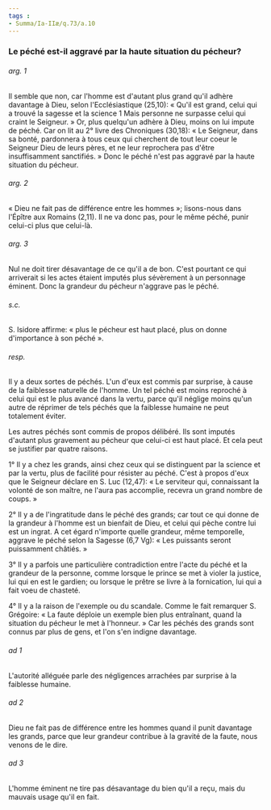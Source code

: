 ```yaml
---
tags : 
- Summa/Ia-IIæ/q.73/a.10
---
```


### Le péché est-il aggravé par la haute situation du pécheur?

###### arg. 1
Il semble que non, car l'homme est d'autant plus grand qu'il adhère davantage à Dieu, selon l'Ecclésiastique (25,10): « Qu'il est grand, celui qui a trouvé la sagesse et la science 1 Mais personne ne surpasse celui qui craint le Seigneur. » Or, plus quelqu'un adhère à Dieu, moins on lui impute de péché. Car on lit au 2° livre des Chroniques (30,18): « Le Seigneur, dans sa bonté, pardonnera à tous ceux qui cherchent de tout leur coeur le Seigneur Dieu de leurs pères, et ne leur reprochera pas d'être insuffisamment sanctifiés. » Donc le péché n'est pas aggravé par la haute situation du pécheur. 

###### arg. 2
« Dieu ne fait pas de différence entre les hommes »; lisons-nous dans l'Épître aux Romains (2,11). Il ne va donc pas, pour le même péché, punir celui-ci plus que celui-là. 

###### arg. 3
Nul ne doit tirer désavantage de ce qu'il a de bon. C'est pourtant ce qui arriverait si les actes étaient imputés plus sévèrement à un personnage éminent. Donc la grandeur du pécheur n'aggrave pas le péché. 

###### s.c.
S. Isidore affirme: « plus le pécheur est haut placé, plus on donne d'importance à son péché ». 

###### resp.
Il y a deux sortes de péchés. L'un d'eux est commis par surprise, à cause de la faiblesse naturelle de l'homme. Un tel péché est moins reproché à celui qui est le plus avancé dans la vertu, parce qu'il néglige moins qu'un autre de réprimer de tels péchés que la faiblesse humaine ne peut totalement éviter. 

Les autres péchés sont commis de propos délibéré. Ils sont imputés d'autant plus gravement au pécheur que celui-ci est haut placé. Et cela peut se justifier par quatre raisons. 

1° Il y a chez les grands, ainsi chez ceux qui se distinguent par la science et par la vertu, plus de facilité pour résister au péché. C'est à propos d'eux que le Seigneur déclare en S. Luc (12,47): « Le serviteur qui, connaissant la volonté de son maître, ne l'aura pas accomplie, recevra un grand nombre de coups. » 

2° Il y a de l'ingratitude dans le péché des grands; car tout ce qui donne de la grandeur à l'homme est un bienfait de Dieu, et celui qui pèche contre lui est un ingrat. A cet égard n'importe quelle grandeur, même temporelle, aggrave le péché selon la Sagesse (6,7 Vg): « Les puissants seront puissamment châtiés. » 

3° Il y a parfois une particulière contradiction entre l'acte du péché et la grandeur de la personne, comme lorsque le prince se met à violer la justice, lui qui en est le gardien; ou lorsque le prêtre se livre à la fornication, lui qui a fait voeu de chasteté. 

4° Il y a la raison de l'exemple ou du scandale. Comme le fait remarquer S. Grégoire: « La faute déploie un exemple bien plus entraînant, quand la situation du pécheur le met à l'honneur. » Car les péchés des grands sont connus par plus de gens, et l'on s'en indigne davantage. 

###### ad 1
L'autorité alléguée parle des négligences arrachées par surprise à la faiblesse humaine. 

###### ad 2
Dieu ne fait pas de différence entre les hommes quand il punit davantage les grands, parce que leur grandeur contribue à la gravité de la faute, nous venons de le dire. 

###### ad 3
L'homme éminent ne tire pas désavantage du bien qu'il a reçu, mais du mauvais usage qu'il en fait. 

